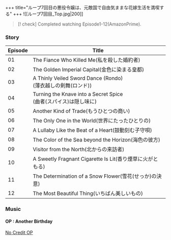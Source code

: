 +++
title="ループ7回目の悪役令嬢は、元敵国で自由気ままな花嫁生活を満喫する"
+++
![[ループ7回目_Top.jpg|200]]


> [! check] Completed watching Episode1-12(AmazonPrime).


### Story
| Episode | Title                                                    |
| ------- | -------------------------------------------------------- |
| 01      | The Fiance Who Killed Me(私を殺した婚約者)                       |
| 02      | The Golden Imperial Capital(金色に染まる皇都)                    |
| 03      | A Thinly Veiled Sword Dance (Rondo)<br>(薄衣越しの剣舞(ロンド))    |
| 04      | Turning the Knave into a Secret Spice<br>(曲者(スパイス)は隠し味に) |
| 05      | Another Kind of Trade(もうひとつの商い)                          |
| 06      | The Only One in the World(世界にたったひとりの)                    |
| 07      | A Lullaby Like the Beat of a Heart(鼓動刻む子守唄)              |
| 08      | The Color of the Sea beyond the Horizon(海色の彼方)           |
| 09      | Visitor from the North(北からの来訪者)                          |
| 10      | A Sweetly Fragnant Cigarette Is Lit(香り煙草に火がともる)          |
| 11      | The Determination of a Snow Flower(雪花(せっか)の決意)           |
| 12      | The Most Beautiful Thing(いちばん美しいもの)                      |

### Music
#### OP : Another Birthday
[No Credit OP](https://seiyaworld.github.io/video01/loop_op1.mp4)
